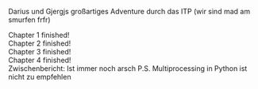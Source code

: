 Darius und Gjergjs großartiges Adventure durch das ITP (wir sind mad am smurfen frfr)

Chapter 1 finished! <br>
Chapter 2 finished! <br>
Chapter 3 finished! <br>
Chapter 4 finished! <br>
Zwischenbericht: Ist immer noch arsch
P.S. Multiprocessing in Python ist nicht zu empfehlen
